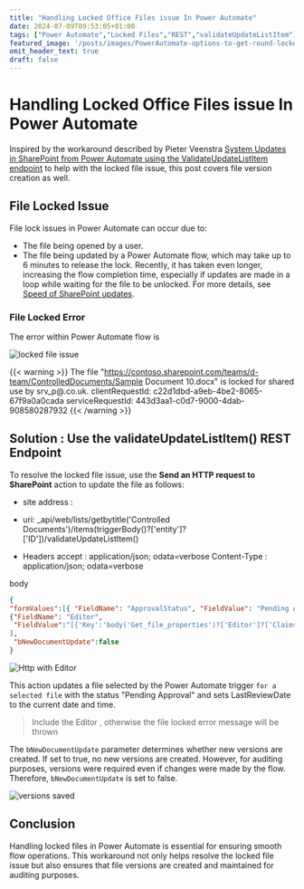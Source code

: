 ```yaml
---
title: "Handling Locked Office Files issue In Power Automate"
date: 2024-07-09T09:53:05+01:00
tags: ["Power Automate","Locked Files","REST","validateUpdateListItem"]
featured_image: '/posts/images/PowerAutomate-options-to-get-round-locked-files/FileLockedIssue.png'
omit_header_text: true
draft: false
---
```


# Handling Locked Office Files issue In Power Automate

Inspired by the workaround described by Pieter Veenstra [System Updates in SharePoint from Power Automate using the ValidateUpdateListItem endpoint](https://sharepains.com/2024/01/05/system-update-sharepoint-power-automate) to help with the locked file issue, this post covers file version creation as well.

## File Locked Issue

File lock issues in Power Automate can occur due to:

* The file being opened by a user.
* The file being updated by a Power Automate flow, which may take up to 6 minutes to release the lock. Recently, it has taken even longer, increasing the flow completion time, especially if updates are made in a loop while waiting for the file to be unlocked. For more details, see  [Speed of SharePoint updates](https://powerusers.microsoft.com/t5/Building-Flows/Speed-of-Sharepoint-updates/td-p/2557990).

### File Locked Error
 
The error within Power Automate flow is 

![locked file issue](../images/PowerAutomate-options-to-get-round-locked-files/FileLockedIssue.png)

{{< warning >}}
The file "https://contoso.sharepoint.com/teams/d-team/ControlledDocuments/Sample Document 10.docx" is locked for shared use by srv_p@.co.uk.
clientRequestId: c22d1dbd-a9eb-4be2-8065-67f9a0a0cada
serviceRequestId: 443d3aa1-c0d7-9000-4dab-908580287932
{{< /warning >}}

## Solution : Use the validateUpdateListItem() REST Endpoint

To resolve the locked file issue, use the **Send an HTTP request to SharePoint** action to update the file as follows:

* site address : <SharePoint site url>
* uri: _api/web/lists/getbytitle('Controlled Documents')/items(triggerBody()?['entity']?['ID'])/validateUpdateListItem()

* Headers
accept : application/json; odata=verbose
Content-Type : application/json; odata=verbose

body
```json
{
"formValues":[{ "FieldName": "ApprovalStatus", "FieldValue": "Pending Approval" },{ "FieldName": "LastReviewDate", "FieldValue":"formatDateTime(utcNow(), 'dd-MM-yyyy')"},
{"FieldName": "Editor",
 "FieldValue":"[{'Key':'body('Get_file_properties')?['Editor']?['Claims']'}]"}
],
 "bNewDocumentUpdate":false
}
```

![Http with Editor](../images/PowerAutomate-options-to-get-round-locked-files/UseHttp_for_SharePoint_SpecifyingEditor.png)

This action updates a file selected by the Power Automate trigger `for a selected file` with the status "Pending Approval" and sets LastReviewDate to the current date and time.

> Include the Editor , otherwise the file locked error message will be thrown

The `bNewDocumentUpdate` parameter determines whether new versions are created. If set to true, no new versions are created. However, for auditing purposes, versions were required even if changes were made by the flow. Therefore, `bNewDocumentUpdate` is set to false.

![versions saved](../images/PowerAutomate-options-to-get-round-locked-files/VersionsSave.png)

## Conclusion

Handling locked files in Power Automate is essential for ensuring smooth flow operations. This workaround not only helps resolve the locked file issue but also ensures that file versions are created and maintained for auditing purposes.